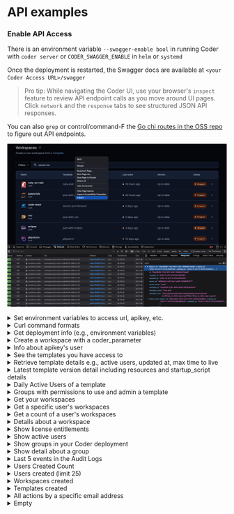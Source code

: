 # API examples

### Enable API Access

There is an environment variable `--swagger-enable bool` in running Coder with `coder server` or `CODER_SWAGGER_ENABLE` in `helm` or `systemd`

Once the deployment is restarted, the Swagger docs are available at `<your Coder Access URL>/swagger`

> Pro tip: While navigating the Coder UI, use your browser's `inspect` feature to review
> API endpoint calls as you move around UI pages. Click `network` and the `response`
> tabs to see structured JSON API responses.

You can also `grep` or control/command-F the [Go chi routes in the OSS repo](https://github.com/coder/coder/blob/main/coderd/coderd.go) to figure out API endpoints.

![Firefox inspect with the Workspaces UI](./images/firefox-inspect.png)

<details>
    <summary>Set environment variables to access url, apikey, etc.</summary>
<br/><br/>

```sh
# your deployment's access url
export CODER_URL "http://your-access-url"
# your api key - get one at http://your-access-url/cli-auth
export CODER_SESSION_TOKEN="smh...F7t"
export API_ROUTE="api/v2"
# a workspace id
export WS_ID="4bd...da9"
# your org id (not a group, but the id for the entire deployment)
# you can retrieve your org id at http://your-access-url/api/v2/users/me
# hint hint: org IDs allow Coder to someday be multi-tenant...
export ORG_ID="a31...435"
```

> If you're a [fish](https://fishshell.com/) lover like me, you would use this
> format to set environment variables:
> <br/>

```sh
set -x CODER_URL "http://your-access-url"
```

> The environment variables `CODER_URL` and `CODER_SESSION_TOKEN` can be also
> used with the `coder` CLI commands.

</details>

<details>
    <summary>Curl command formats</summary>
<br/><br/>
The shorter form
<br/><br/>

```sh
curl "$CODER_URL/$API_ROUTE/workspaces" \
-H "Coder-Session-Token: $CODER_SESSION_TOKEN"
```

The longer form with the request type
<br/><br/>

```sh
curl --request GET \
--url "$CODER_URL/$API_ROUTE/users/me" \
--header "Coder-Session-Token: $CODER_SESSION_TOKEN"
```

</details>

<details>
    <summary>Get deployment info (e.g., environment variables)</summary>
<br/><br/>

To get environment variables set for your Coder deployment like enterprise paid features enabled, git authentication, wildcard access url, access url, coder bind address, etc.
<br/><br/>

```sh
curl --request GET \
  --url "$CODER_URL/$API_ROUTE/deployment/config" \
--header "Coder-Session-Token: $CODER_SESSION_TOKEN"
```

</details>

<details>
    <summary>Create a workspace with a coder_parameter</summary>
<br/><br/>

curl --request POST \
--url "$CODER_URL/api/v2/organizations/$ORG_ID/members/me/workspaces" \
--header "Coder-Session-Token: $API_KEY" \
  --data '{
  "name": "jupyter-lab",
  "rich_parameter_values": [
    {
      "name": "Git Repo URL",
      "value": "https://github.com/sharkymark/pandas_automl"
    }
  ],
  "template_id": "'$TEMPLATE_ID'"
  }'

</details>


<details>
    <summary>Info about apikey's user</summary>
<br/><br/>

This is helpful to retrieve the organization_id, needed for other API calls. This endpoint also shows the last time the user was active aka `last_seen-at`. The user's roles are shown as well. e.g., `owner`, `template-admin`, etc.
<br/><br/>

```sh
curl --request GET \
  --url "$CODER_URL/$API_ROUTE/users/me" \
--header "Coder-Session-Token: $CODER_SESSION_TOKEN"
```

</details>

<details>
    <summary>See the templates you have access to</summary>
<br/><br/>
 
 To see details about a template, use the template id from the `organizations/<org-id>/templates` endpoint.

```sh
curl --request GET \
  --url "$CODER_URL/$API_ROUTE/organizations/$ORG_ID/templates" \
--header "Coder-Session-Token: $CODER_SESSION_TOKEN"
```

</details>

<details>
    <summary>Retrieve template details e.g., active users, updated at, max time to live</summary>
<br/><br/>

To see details about a template, use the template id from the `organizations/<org-id>/templates` endpoint.

```sh
curl --request GET \
  --url "$CODER_URL/$API_ROUTE/templates/$TEMPLATE_ID" \
--header "Coder-Session-Token: $CODER_SESSION_TOKEN"
```

</details>

<details>
    <summary>Latest template version detail including resources and startup_script details</summary>
<br/><br/>

To list the resources in a template, e.g., agents, `coder_app`, `kubernetes_pod`, metadata, and see the contents of the `startup_script`

```sh
curl --request GET \
  --url "$CODER_URL/$API_ROUTE/templateversions/$TEMPLATE_VERSION_ID/resources" \
--header "Coder-Session-Token: $CODER_SESSION_TOKEN"
```

</details>

<details>
    <summary>Daily Active Users of a template</summary>
<br/><br/>

To see the last 20 days of DAUs for a template, use the template id from the `organizations/<org-id>/templates` endpoint.

```sh
curl --request GET \
  --url "$CODER_URL/$API_ROUTE/templates/$TEMPLATE_ID/daus" \
--header "Coder-Session-Token: $CODER_SESSION_TOKEN"
```

</details>

<details>
    <summary>Groups with permissions to use and admin a template</summary>
<br/><br/>

To see which groups has permissions for a template, use the template id from the `organizations/<org-id>/templates` endpoint. This call also retrieves the users in the groups.

```sh
curl --request GET \
  --url "$CODER_URL/$API_ROUTE/templates/$TEMPLATE_ID/acl" \
--header "Coder-Session-Token: $CODER_SESSION_TOKEN"
```

</details>

<details>
    <summary>Get your workspaces</summary>
<br/><br/>

```sh
curl --request GET \
  --url "$CODER_URL/$API_ROUTE/workspaces?\
q=owner:me" \
--header "Coder-Session-Token: $CODER_SESSION_TOKEN"
```

</details>

<details>
    <summary>Get a specific user's workspaces</summary>
<br/><br/>

To see the workspaces for a user. Note the query parameter is the username, not the user email.

```sh
curl --request GET \
  --url "$CODER_URL/$API_ROUTE/workspaces?\
q=owner:$USER_NAME" \
--header "Coder-Session-Token: $CODER_SESSION_TOKEN"
```

</details>

<details>
    <summary>Get a count of a user's workspaces</summary>
<br/><br/>

To see the number of workspaces for a user. Note the query parameter is the username, not the user email.

```sh
curl --request GET \
  --url "$CODER_URL/$API_ROUTE/workspaces/count?\
q=owner:$USER_NAME" \
--header "Coder-Session-Token: $CODER_SESSION_TOKEN"
```

</details>

<details>
    <summary>Details about a workspace</summary>
<br/><br/>

To see workspace details like its template, owner, and resources.

```sh
curl --request GET \
  --url "$CODER_URL/$API_ROUTE/workspaces/\
$WS_ID" \
--header "Coder-Session-Token: $CODER_SESSION_TOKEN"
```

</details>

<details>
    <summary>Show license entitlements</summary>
<br/><br/>

To see entitlements like high availability, template rbac aka groups, if a license is installed, is the experimental flag set, is it a trial?

```sh
curl --request GET \
  --url "$CODER_URL/$API_ROUTE/entitlements\
" \
--header "Coder-Session-Token: $CODER_SESSION_TOKEN"
```

</details>

<details>
    <summary>Show active users</summary>
<br/><br/>

To show active users in your Coder deployment.

```sh
curl --request GET \
  --url "$CODER_URL/$API_ROUTE/users\
?status:active" \
--header "Coder-Session-Token: $CODER_SESSION_TOKEN"
```

</details>

<details>
    <summary>Show groups in your Coder deployment</summary>
<br/><br/>

To see groups. The query returns the members of each group.

```sh
curl --request GET \
  --url "$CODER_URL/$API_ROUTE/organizations/$ORG_ID/groups" \
--header "Coder-Session-Token: $CODER_SESSION_TOKEN"
```

</details>

<details>
    <summary>Show detail about a group</summary>
<br/><br/>

This includes the members and their roles.

```sh
curl --request GET \
  --url "$CODER_URL/$API_ROUTE/groups/$GROUP_ID" \
--header "Coder-Session-Token: $CODER_SESSION_TOKEN"
```

</details>

<details>
    <summary>Last 5 events in the Audit Logs</summary>
<br/><br/>

Adjust `limit` to your liking.
Also see [ResourceTypes](https://pkg.go.dev/github.com/coder/coder@main/codersdk#ResourceType) and [Actions](https://pkg.go.dev/github.com/coder/coder@main/codersdk#AuditAction).

```sh
curl --request GET \
  --url "$CODER_URL/$API_ROUTE/audit\
?limit=5" \
--header "Coder-Session-Token: $CODER_SESSION_TOKEN"
```

</details>

<details>
    <summary>Users Created Count</summary>
<br/><br/>

To

```sh
curl --request GET \
  --url "$CODER_URL/$API_ROUTE/audit/count\
?q=resource_type:user+\
action:create+" \
--header "Coder-Session-Token: $CODER_SESSION_TOKEN"
```

</details>

<details>
    <summary>Users created (limit 25)</summary>
<br/><br/>

To

```sh
curl --request GET \
  --url "$CODER_URL/$API_ROUTE/audit\
?limit=25&q=resource_type:user+\
action:create+" \
--header "Coder-Session-Token: $CODER_SESSION_TOKEN"
```

</details>

<details>
    <summary>Workspaces created</summary>
<br/><br/>

```sh
curl --request GET \
  --url "$CODER_URL/$API_ROUTE/audit\
?limit=5&q=resource_type:workspace+\
action:create+" \
--header "Coder-Session-Token: $CODER_SESSION_TOKEN"
```

</details>

<details>
    <summary>Templates created</summary>
<br/><br/>

```sh
curl --request GET \
  --url "$CODER_URL/$API_ROUTE/audit\
?limit=5&q=resource_type:template+\
action:create+" \
--header "Coder-Session-Token: $CODER_SESSION_TOKEN"
```

</details>

<details>
    <summary>All actions by a specific email address</summary>
<br/><br/>

To

```sh
curl --request GET \
  --url "$CODER_URL/$API_ROUTE/audit\
?limit=1&q=email:$EMAIL+" \
--header "Coder-Session-Token: $CODER_SESSION_TOKEN"
```

</details>

<details>
    <summary>Empty</summary>
<br/><br/>

Use for next example 🍔

```sh

```

</details>
